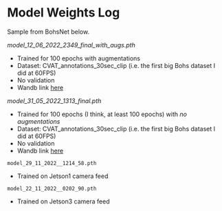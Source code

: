 # Model Weights Log 







Sample from BohsNet below. 

*model_12_06_2022_2349_final_with_augs.pth*

- Trained for 100 epochs with augmentations 
- Dataset: CVAT_annotations_30sec_clip (i.e. the first big Bohs dataset I did at 60FPS)
- No validation 
- Wandb link [here](https://wandb.ai/timf34/BohsNet-AWS-FullTraining/runs/pytorch-training-2022-06-12-23-34-41-628-algo-1?workspace=user-timf34) 


*model_31_05_2022_1313_final.pth*

- Trained for 100 epochs (I think, at least 100 epochs) with *no augmentations*
- Dataset: CVAT_annotations_30sec_clip (i.e. the first big Bohs dataset I did at 60FPS)
- No validation
- Wandb link [here](https://wandb.ai/timf34/BohsNet-AWS-FullTraining/runs/pytorch-training-2022-05-31-13-13-41-628-algo-1?workspace=user-timf34)


`model_29_11_2022__1214_58.pth`

- Trained on Jetson1 camera feed


`model_22_11_2022__0202_90.pth`

- Trained on Jetson3 camera feed